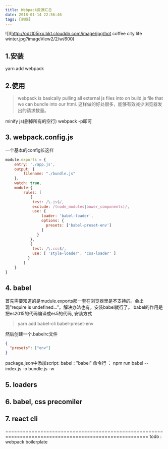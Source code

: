 ```yaml
---
title: Webpack资源汇总
date: 2018-01-14 22:56:46
tags: [前端]
---
```


![](http://odzl05jxx.bkt.clouddn.com/image/jpg/hot coffee city life winter.jpg?imageView2/2/w/600)
<!--more-->


## 1.安装
yarn add webpack

## 2.使用

>webpack is basically pulling  all external js files into on build.js file that we can bundle into our html.
这样做的好处很多，能够有效减少浏览器发出的请求数量。

minify js(删掉所有的空行) webpack -p即可

## 3. webpack.config.js
一个基本的config长这样
```javaScript
module.exports = {
    entry: './app.js',
    output: {
        filename: "./bundle.js"
    },
    watch: true,
    module:{
        rules: [
           {
            test: /\.js$/,
            exclude: /(node_modules|bower_components)/,
            use: {
                loader: 'babel-loader',
                options: {
                  presets: ['babel-preset-env']
                }
              }
           },
           {
            test: /\.css$/,
            use: [ 'style-loader', 'css-loader' ]
          }
        ]
    }
}
```

## 4. babel
首先需要知道的是mudule.exports那一套在浏览器里是不支持的。会出现"require is undefined..."。解决办法也有，安装babel就行了。
babel的作用是把es2015的代码编译成es5的代码, 安装方式
> yarn add babel-cli babel-preset-env

然后创建一个.babelrc文件
```json
{
  "presets": ["env"]
}
```

package.json中添加script:
babel : "babel"
命令行 ： npm run babel -- index.js -o bundle.js -w


## 5. loaders



## 6. babel, css precomiler


## 7. react cli

=======================================================================================================
todo : webpack boilerplate
